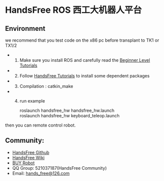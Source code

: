 # HandsFree ROS  西工大机器人平台


## Environment 
we recommend that you test code on the x86 pc before transplant to TK1 or TX1/2   
* 1. Make sure you install ROS and carefully read the [Beginner Level Tutorials](http://wiki.ros.org/ROS/Tutorials)   
* 2. Follow [HandsFree Tutorials](http://wiki.hfreetech.org/docs/FAQ/environment_config.html) to install some dependent packages     
* 3. Compilation : catkin_make      
* 4.  run example 

        roslaunch handsfree_hw handsfree_hw.launch      
        roslaunch handsfree_hw keyboard_teleop.launch      
        
 then you can remote control robot.

##  Community: 
* [HandsFree Github](https://github.com/HANDS-FREE)    
* [HandsFree Wiki](http://wiki.hfreetech.org/)    
* [BUY Robot](https://shop145029875.taobao.com/?spm=a1z10.3-c.0.0.zpwB3d)     
* QQ Group: 521037187(HandsFree Community)     
* Email: hands_free@126.com     


